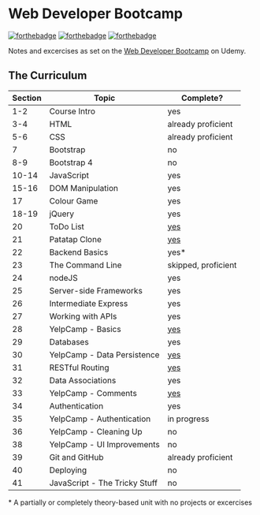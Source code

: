 # Web Developer Bootcamp

[![forthebadge](https://forthebadge.com/images/badges/powered-by-responsibility.svg)](https://forthebadge.com)
[![forthebadge](https://forthebadge.com/images/badges/powered-by-electricity.svg)](https://forthebadge.com)
[![forthebadge](https://forthebadge.com/images/badges/gluten-free.svg)](https://forthebadge.com)

Notes and excercises as set on the
[Web Developer Bootcamp](https://www.udemy.com/the-web-developer-bootcamp) on
Udemy.

## The Curriculum

| **Section** | **Topic**                     | **Complete?**                                          |
| ----------- | ----------------------------- | ------------------------------------------------------ |
| 1-2         | Course Intro                  | yes                                                    |
| 3-4         | HTML                          | already proficient                                     |
| 5-6         | CSS                           | already proficient                                     |
| 7           | Bootstrap                     | no                                                     |
| 8-9         | Bootstrap 4                   | no                                                     |
| 10-14       | JavaScript                    | yes                                                    |
| 15-16       | DOM Manipulation              | yes                                                    |
| 17          | Colour Game                   | yes                                                    |
| 18-19       | jQuery                        | yes                                                    |
| 20          | ToDo List                     | [yes](https://github.com/by-k4y4k/Simple-jQuery-ToDo)  |
| 21          | Patatap Clone                 | [yes](https://github.com/by-k4y4k/Patatap-Clone-Sorta) |
| 22          | Backend Basics                | yes\*                                                  |
| 23          | The Command Line              | skipped, proficient                                    |
| 24          | nodeJS                        | yes                                                    |
| 25          | Server-side Frameworks        | yes                                                    |
| 26          | Intermediate Express          | yes                                                    |
| 27          | Working with APIs             | yes                                                    |
| 28          | YelpCamp - Basics             | [yes](https://github.com/by-k4y4k/YelpCamp)            |
| 29          | Databases                     | yes                                                    |
| 30          | YelpCamp - Data Persistence   | [yes](https://github.com/by-k4y4k/YelpCamp)            |
| 31          | RESTful Routing               | [yes](https://github.com/by-k4y4k/RESTful-Blog)        |
| 32          | Data Associations             | yes                                                    |
| 33          | YelpCamp - Comments           | [yes](https://github.com/by-k4y4k/YelpCamp)            |
| 34          | Authentication                | yes                                                    |
| 35          | YelpCamp - Authentication     | in progress                                            |
| 36          | YelpCamp - Cleaning Up        | no                                                     |
| 38          | YelpCamp - UI Improvements    | no                                                     |
| 39          | Git and GitHub                | already proficient                                     |
| 40          | Deploying                     | no                                                     |
| 41          | JavaScript - The Tricky Stuff | no                                                     |

\* A partially or completely theory-based unit with no projects or excercises
